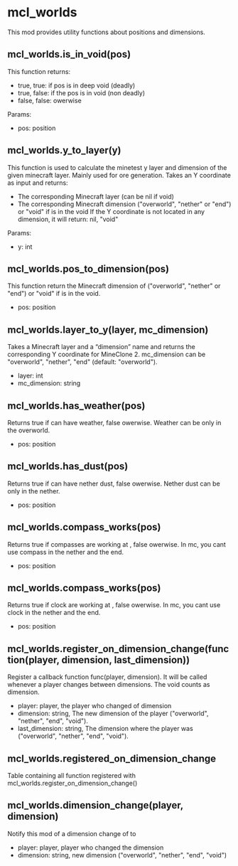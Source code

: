 # mcl_worlds
This mod provides utility functions about positions and dimensions.

## mcl_worlds.is_in_void(pos)
This function returns:

* true, true: if pos is in deep void (deadly)
* true, false: if the pos is in void (non deadly)
* false, false: owerwise

Params:

* pos: position

## mcl_worlds.y_to_layer(y)
This function is used to calculate the minetest y layer and dimension of the given <y> minecraft layer.
Mainly used for ore generation.
Takes an Y coordinate as input and returns:

* The corresponding Minecraft layer (can be nil if void)
* The corresponding Minecraft dimension ("overworld", "nether" or "end") or "void" if <y> is in the void
If the Y coordinate is not located in any dimension, it will return: nil, "void"

Params:

* y: int

## mcl_worlds.pos_to_dimension(pos)
This function return the Minecraft dimension of <pos> ("overworld", "nether" or "end") or "void" if <y> is in the void.

* pos: position

## mcl_worlds.layer_to_y(layer, mc_dimension)
Takes a Minecraft layer and a “dimension” name and returns the corresponding Y coordinate for MineClone 2.
mc_dimension can be "overworld", "nether", "end" (default: "overworld").

* layer: int
* mc_dimension: string

## mcl_worlds.has_weather(pos)
Returns true if <pos> can have weather, false owerwise.
Weather can be only in the overworld.

* pos: position

## mcl_worlds.has_dust(pos)
Returns true if <pos> can have nether dust, false owerwise.
Nether dust can be only in the nether.

* pos: position

## mcl_worlds.compass_works(pos)
Returns true if compasses are working at <pos>, false owerwise.
In mc, you cant use compass in the nether and the end.

* pos: position

## mcl_worlds.compass_works(pos)
Returns true if clock are working at <pos>, false owerwise.
In mc, you cant use clock in the nether and the end.

* pos: position

## mcl_worlds.register_on_dimension_change(function(player, dimension, last_dimension))
Register a callback function func(player, dimension).
It will be called whenever a player changes between dimensions.
The void counts as dimension.

* player: player, the player who changed of dimension
* dimension: string, The new dimension of the player ("overworld", "nether", "end", "void").
* last_dimension: string, The dimension where the player was ("overworld", "nether", "end", "void").


## mcl_worlds.registered_on_dimension_change
Table containing all function registered with mcl_worlds.register_on_dimension_change()

## mcl_worlds.dimension_change(player, dimension)
Notify this mod of a dimension change of <player> to <dimension>

* player: player, player who changed the dimension
* dimension: string, new dimension ("overworld", "nether", "end", "void")
